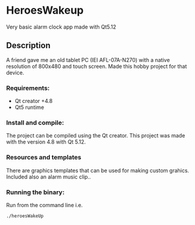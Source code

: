 # HeroesWakeup
Very basic alarm clock app made with Qt5.12

## Description
A friend gave me an old tablet PC (IEI AFL-07A-N270) with a native resolution of 
800x480 and touch screen. Made this hobby  project for that device.

### Requirements:
- Qt creator +4.8 
- Qt5 runtime

### Install and compile:
The project can be compiled using the Qt creator. This project was made with 
the version 4.8 with Qt 5.12.

### Resources and templates
There are  graphics templates that can be used for making custom grahics. 
Included also an alarm music clip..

### Running the binary:
Run from the command line i.e.
```
./heroesWakeUp
